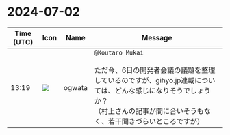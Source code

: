 # 2024-07-02

|Time (UTC)|Icon|Name|Message|
|---|---|---|---|
|13:19|![](https://avatars.slack-edge.com/2019-11-22/845042642576_070441337abaca9fb7b3_72.png)|ogwata|`@Koutaro Mukai`<br><br>ただ今、6日の開発者会議の議題を整理しているのですが、gihyo.jp連載については、どんな感じになりそうでしょうか？<br>（村上さんの記事が間に合いそうもなく、若干聞きづらいところですが）|
